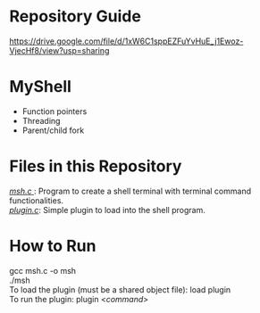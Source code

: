 # Repository Guide
https://drive.google.com/file/d/1xW6C1sppEZFuYvHuE_j1Ewoz-VjecHf8/view?usp=sharing

# MyShell
- Function pointers<br>
- Threading<br>
- Parent/child fork<br>

# Files in this Repository
*<ins> msh.c </ins>*: Program to create a shell terminal with terminal command functionalities.<br>
*<ins>plugin.c</ins>*: Simple plugin to load into the shell program.<br>

# How to Run
gcc msh.c -o msh<br>
./msh<br>
To load the plugin (must be a shared object file): load plugin<br>
To run the plugin: plugin <_command_>
